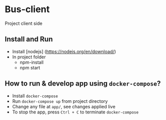 # Bus-client
Project client side

## Install and Run
* Install [nodejs] (https://nodejs.org/en/download/)
* In project folder
  * npm-install
  * npm start

## How to run & develop app using `docker-compose`?

- Install `docker-compose`
- Run `docker-compose up` from project directory
- Change any file at `app/`, see changes applied live
- To stop the app, press `Ctrl + C` to terminate `docker-compose`
